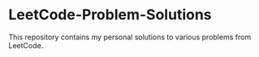 # LeetCode-Problem-Solutions
This repository contains my personal solutions to various problems from LeetCode. 
